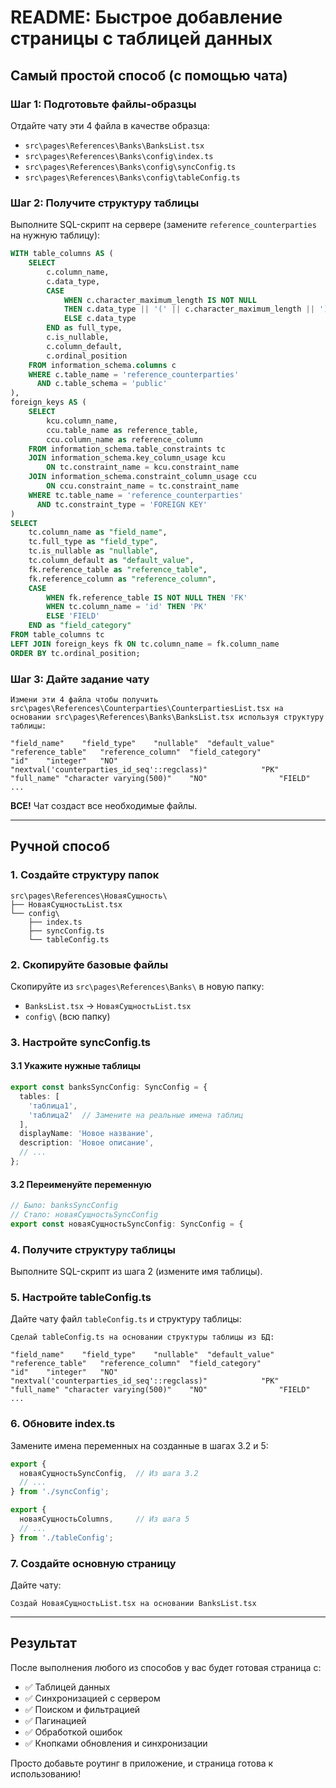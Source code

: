 # README: Быстрое добавление страницы с таблицей данных

## Самый простой способ (с помощью чата)

### Шаг 1: Подготовьте файлы-образцы
Отдайте чату эти 4 файла в качестве образца:
- `src\pages\References\Banks\BanksList.tsx`
- `src\pages\References\Banks\config\index.ts`
- `src\pages\References\Banks\config\syncConfig.ts`
- `src\pages\References\Banks\config\tableConfig.ts`

### Шаг 2: Получите структуру таблицы
Выполните SQL-скрипт на сервере (замените `reference_counterparties` на нужную таблицу):

```sql
WITH table_columns AS (
    SELECT 
        c.column_name,
        c.data_type,
        CASE 
            WHEN c.character_maximum_length IS NOT NULL 
            THEN c.data_type || '(' || c.character_maximum_length || ')'
            ELSE c.data_type 
        END as full_type,
        c.is_nullable,
        c.column_default,
        c.ordinal_position
    FROM information_schema.columns c
    WHERE c.table_name = 'reference_counterparties'
      AND c.table_schema = 'public'
),
foreign_keys AS (
    SELECT 
        kcu.column_name,
        ccu.table_name as reference_table,
        ccu.column_name as reference_column
    FROM information_schema.table_constraints tc
    JOIN information_schema.key_column_usage kcu 
        ON tc.constraint_name = kcu.constraint_name
    JOIN information_schema.constraint_column_usage ccu 
        ON ccu.constraint_name = tc.constraint_name
    WHERE tc.table_name = 'reference_counterparties'
      AND tc.constraint_type = 'FOREIGN KEY'
)
SELECT 
    tc.column_name as "field_name",
    tc.full_type as "field_type", 
    tc.is_nullable as "nullable",
    tc.column_default as "default_value",
    fk.reference_table as "reference_table",
    fk.reference_column as "reference_column",
    CASE 
        WHEN fk.reference_table IS NOT NULL THEN 'FK'
        WHEN tc.column_name = 'id' THEN 'PK'
        ELSE 'FIELD'
    END as "field_category"
FROM table_columns tc
LEFT JOIN foreign_keys fk ON tc.column_name = fk.column_name
ORDER BY tc.ordinal_position;
```

### Шаг 3: Дайте задание чату
```
Измени эти 4 файла чтобы получить src\pages\References\Counterparties\CounterpartiesList.tsx на основании src\pages\References\Banks\BanksList.tsx используя структуру таблицы:

"field_name"	"field_type"	"nullable"	"default_value"	"reference_table"	"reference_column"	"field_category"
"id"	"integer"	"NO"	"nextval('counterparties_id_seq'::regclass)"			"PK"
"full_name"	"character varying(500)"	"NO"				"FIELD"
...
```

**ВСЕ!** Чат создаст все необходимые файлы.

---

## Ручной способ

### 1. Создайте структуру папок
```
src\pages\References\НоваяСущность\
├── НоваяСущностьList.tsx
└── config\
    ├── index.ts
    ├── syncConfig.ts
    └── tableConfig.ts
```

### 2. Скопируйте базовые файлы
Скопируйте из `src\pages\References\Banks\` в новую папку:
- `BanksList.tsx` → `НоваяСущностьList.tsx`
- `config\` (всю папку)

### 3. Настройте syncConfig.ts

#### 3.1 Укажите нужные таблицы
```typescript
export const banksSyncConfig: SyncConfig = {
  tables: [
    'таблица1',
    'таблица2'  // Замените на реальные имена таблиц
  ],
  displayName: 'Новое название',
  description: 'Новое описание',
  // ...
};
```

#### 3.2 Переименуйте переменную
```typescript
// Было: banksSyncConfig
// Стало: новаяСущностьSyncConfig
export const новаяСущностьSyncConfig: SyncConfig = {
```

### 4. Получите структуру таблицы
Выполните SQL-скрипт из шага 2 (измените имя таблицы).

### 5. Настройте tableConfig.ts
Дайте чату файл `tableConfig.ts` и структуру таблицы:

```
Сделай tableConfig.ts на основании структуры таблицы из БД:

"field_name"	"field_type"	"nullable"	"default_value"	"reference_table"	"reference_column"	"field_category"
"id"	"integer"	"NO"	"nextval('counterparties_id_seq'::regclass)"			"PK"
"full_name"	"character varying(500)"	"NO"				"FIELD"
...
```

### 6. Обновите index.ts
Замените имена переменных на созданные в шагах 3.2 и 5:
```typescript
export { 
  новаяСущностьSyncConfig,  // Из шага 3.2
  // ...
} from './syncConfig';

export {
  новаяСущностьColumns,     // Из шага 5
  // ...
} from './tableConfig';
```

### 7. Создайте основную страницу
Дайте чату:
```
Создай НоваяСущностьList.tsx на основании BanksList.tsx
```

---

## Результат

После выполнения любого из способов у вас будет готовая страница с:
- ✅ Таблицей данных
- ✅ Синхронизацией с сервером
- ✅ Поиском и фильтрацией
- ✅ Пагинацией
- ✅ Обработкой ошибок
- ✅ Кнопками обновления и синхронизации

Просто добавьте роутинг в приложение, и страница готова к использованию!